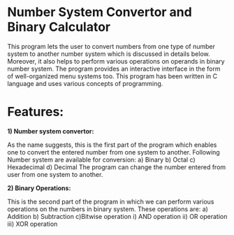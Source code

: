 # Number System Convertor and Binary Calculator
This program lets the user to convert numbers from one type of number system to another number system which is discussed in details below. Moreover, it also helps to perform various operations on operands in binary number system. The program provides an interactive interface in the form of well-organized menu systems too. This program has been written in C language and uses various concepts of programming.
 
# Features: 

<b>1)	Number system convertor:</b>

As the name suggests, this is the first part of the program which enables one to convert the entered number from one system to another.
Following Number system are available for conversion:
a)	Binary
b)	Octal
c)	Hexadecimal
d)	Decimal
The program can change the number entered from user from one system to another.

<b>2)	Binary Operations:</b>

This is the second part of the program in which we can perform various operations on the numbers in binary system. 
             These operations are: 
             a) Addition
             b) Subtraction
             c)Bitwise operation 
                  i) AND operation
                  ii) OR operation
                  iii) XOR operation
 
 


